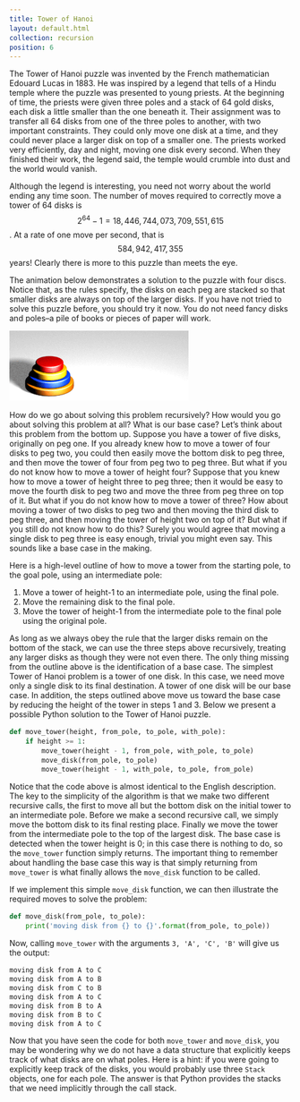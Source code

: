 ```yaml
---
title: Tower of Hanoi
layout: default.html
collection: recursion
position: 6
---
```


The Tower of Hanoi puzzle was invented by the French mathematician
Edouard Lucas in 1883. He was inspired by a legend that tells of a Hindu
temple where the puzzle was presented to young priests. At the beginning
of time, the priests were given three poles and a stack of 64 gold
disks, each disk a little smaller than the one beneath it. Their
assignment was to transfer all 64 disks from one of the three poles to
another, with two important constraints. They could only move one disk
at a time, and they could never place a larger disk on top of a smaller
one. The priests worked very efficiently, day and night, moving one disk
every second. When they finished their work, the legend said, the temple
would crumble into dust and the world would vanish.

Although the legend is interesting, you need not worry about the world
ending any time soon. The number of moves required to correctly move a
tower of 64 disks is $$2^{64}-1 = 18,446,744,073,709,551,615$$. At a rate
of one move per second, that is $$584,942,417,355$$ years! Clearly there
is more to this puzzle than meets the eye.

The animation below demonstrates a solution to the puzzle with four discs. Notice that, as
the rules specify, the disks on each peg are stacked so that smaller
disks are always on top of the larger disks. If you have not tried to
solve this puzzle before, you should try it now. You do not need fancy
disks and poles–a pile of books or pieces of paper will work.

![An animated solution of the Tower of Hanoi puzzle for four disks](figures/hanoi.gif)

How do we go about solving this problem recursively? How would you go
about solving this problem at all? What is our base case? Let’s think
about this problem from the bottom up. Suppose you have a tower of five
disks, originally on peg one. If you already knew how to move a tower of
four disks to peg two, you could then easily move the bottom disk to peg
three, and then move the tower of four from peg two to peg three. But
what if you do not know how to move a tower of height four? Suppose that
you knew how to move a tower of height three to peg three; then it would
be easy to move the fourth disk to peg two and move the three from peg
three on top of it. But what if you do not know how to move a tower of
three? How about moving a tower of two disks to peg two and then moving
the third disk to peg three, and then moving the tower of height two on
top of it? But what if you still do not know how to do this? Surely you
would agree that moving a single disk to peg three is easy enough,
trivial you might even say. This sounds like a base case in the making.

Here is a high-level outline of how to move a tower from the starting
pole, to the goal pole, using an intermediate pole:

1.  Move a tower of height-1 to an intermediate pole, using the
    final pole.
2.  Move the remaining disk to the final pole.
3.  Move the tower of height-1 from the intermediate pole to the final
    pole using the original pole.

As long as we always obey the rule that the larger disks remain on the
bottom of the stack, we can use the three steps above recursively,
treating any larger disks as though they were not even there. The only
thing missing from the outline above is the identification of a base
case. The simplest Tower of Hanoi problem is a tower of one disk. In
this case, we need move only a single disk to its final destination. A
tower of one disk will be our base case. In addition, the steps outlined
above move us toward the base case by reducing the height of the tower
in steps 1 and 3. Below we present a possible Python solution to the Tower of Hanoi puzzle.


```python
def move_tower(height, from_pole, to_pole, with_pole):
    if height >= 1:
        move_tower(height - 1, from_pole, with_pole, to_pole)
        move_disk(from_pole, to_pole)
        move_tower(height - 1, with_pole, to_pole, from_pole)
```

Notice that the code above is almost identical
to the English description. The key to the simplicity of the algorithm
is that we make two different recursive calls, the first to move all but the bottom disk on the
initial tower to an intermediate pole. Before we make a second recursive call, we simply move the
bottom disk to its final resting place. Finally we move the tower
from the intermediate pole to the top of the largest disk. The base case
is detected when the tower height is 0; in this case there is nothing to
do, so the `move_tower` function simply returns. The important thing to
remember about handling the base case this way is that simply returning
from `move_tower` is what finally allows the `move_disk` function to be
called.

If we implement this simple `move_disk` function, we can then illustrate the required moves to solve the problem:

```python
def move_disk(from_pole, to_pole):
    print('moving disk from {} to {}'.format(from_pole, to_pole))
```

Now, calling `move_tower` with the arguments `3, 'A', 'C', 'B'` will give us the output:

```
moving disk from A to C
moving disk from A to B
moving disk from C to B
moving disk from A to C
moving disk from B to A
moving disk from B to C
moving disk from A to C
```

Now that you have seen the code for both `move_tower` and `move_disk`, you
may be wondering why we do not have a data structure that explicitly
keeps track of what disks are on what poles. Here is a hint: if you were
going to explicitly keep track of the disks, you would probably use
three `Stack` objects, one for each pole. The answer is that Python
provides the stacks that we need implicitly through the call stack.
